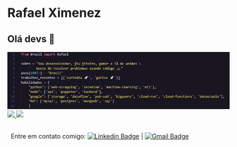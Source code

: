 # Rafael Ximenez

## Olá devs 👋

<img src="me.PNG" />
 
<br />
<a href="https://github.com/strapbooll">
  <img height="180em" src="https://github-readme-stats-eight-theta.vercel.app/api?username=strapbooll&show_icons=true&theme=dracula&include_all_commits=true&count_private=true"/>
  <img height="180em" src="https://github-readme-stats-eight-theta.vercel.app/api/top-langs/?username=strapbooll&layout=compact&langs_count=8&theme=dracula"/>
<a>
 
<br/> &nbsp; Entre em contato comigo: [![Linkedin Badge](https://img.shields.io/badge/-RafaelXimenez-blue?style=flat-square&logo=Linkedin&logoColor=white&link=https://www.linkedin.com/in/rafael-rocha-ximenez/)](https://www.linkedin.com/in/rafael-rocha-ximenez/) 
| 
[![Gmail Badge](https://img.shields.io/badge/-rximenez97@gmail.com-c14438?style=flat-square&logo=Gmail&logoColor=white&link=mailto:rximenez97@gmail.com)](mailto:rximenez97@gmail.com)
